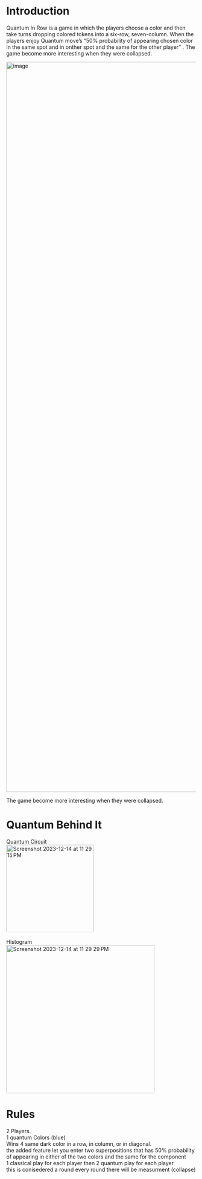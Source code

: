 # Introduction
Quantum In Row is a game in which the players choose a color and then
take turns dropping colored tokens into a six-row, seven-column.
When the players enjoy Quantum move’s “50% probability of appearing
chosen color in the same spot and in onther spot and the same for the other player”
.
The game become more interesting when they were collapsed.<br>


<img width="1937" alt="image" src="https://github.com/mj-abuhashem/Quantum_In_Row/assets/124375638/d23dbb2e-f0df-4357-9a4f-8204558f3212"><br>


The game become more interesting when they were collapsed.<br>
# Quantum Behind It
Quantum Circuit<br>
<img width="232" alt="Screenshot 2023-12-14 at 11 29 15 PM" src="https://github.com/mj-abuhashem/Quantum_In_Row/assets/124375638/f52db8b2-322f-4021-a4b7-28e107b6b639"><br>
<br>
Histogram<br>
<img width="393" alt="Screenshot 2023-12-14 at 11 29 29 PM" src="https://github.com/mj-abuhashem/Quantum_In_Row/assets/124375638/d0a078c3-1e49-4796-b893-c56d906b1203"><br>

# Rules
2 Players.  <br>
1 quantum Colors (blue)  <br>
Wins 4 same dark color in a row, in column, or in diagonal.  <br>
the added feature let you enter two superpositions that has 50% probability of appearing in either of the two colors and the same for the component   <br>
1 classical play for each player then 2 quantum play for each player  <br>
this is conisedered a round every round there will be measurment (collapse)  <br>


